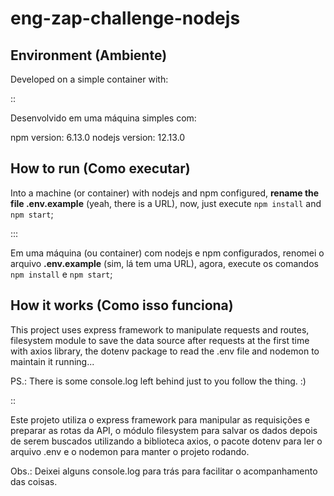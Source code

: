 # eng-zap-challenge-nodejs

## Environment (Ambiente)

Developed on a simple container with:

::

Desenvolvido em uma máquina simples com:


npm version: 6.13.0
nodejs version: 12.13.0

## How to run (Como executar)

Into a machine (or container) with nodejs and npm configured, **rename the file .env.example** (yeah, there is a URL), now, just execute `npm install` and `npm start`;

:::

Em uma máquina (ou container) com nodejs e npm configurados, renomei o arquivo **.env.example** (sim, lá tem uma URL), agora, execute os comandos `npm install` e `npm start`;



## How it works (Como isso funciona)

This project uses express framework to manipulate requests and routes, filesystem module to save the data source after requests at the first time with axios library, the dotenv package to read the .env file and nodemon to maintain it running...

PS.: There is some console.log left behind just to you follow the thing. :)

::

Este projeto utiliza o express framework para manipular as requisições e preparar as rotas da API, o módulo filesystem para salvar os dados depois de serem buscados utilizando a biblioteca axios, o pacote dotenv para ler o arquivo .env e o nodemon para manter o projeto rodando.

Obs.: Deixei alguns console.log para trás para facilitar o acompanhamento das coisas.
